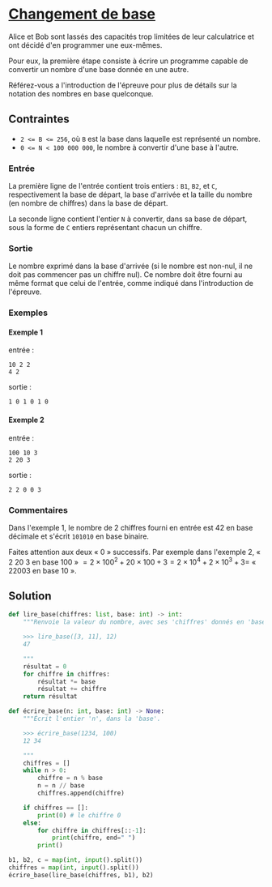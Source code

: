 # [Changement de base](http://www.france-ioi.org/algo/task.php?idChapter=565&idTask=368)


Alice et Bob sont lassés des capacités trop limitées de leur calculatrice et ont décidé d'en programmer une eux-mêmes.

Pour eux, la première étape consiste à écrire un programme capable de convertir un nombre d'une base donnée en une autre.

Référez-vous a l'introduction de l'épreuve pour plus de détails sur la notation des nombres en base quelconque.

## Contraintes

* `2 <= B <= 256`, où `B` est la base dans laquelle est représenté un nombre.
* `0 <= N < 100 000 000`, le nombre à convertir d'une base à l'autre.

### Entrée

La première ligne de l'entrée contient trois entiers : `B1`, `B2`, et `C`, respectivement la base de départ, la base d'arrivée et la taille du nombre (en nombre de chiffres) dans la base de départ.

La seconde ligne contient l'entier `N` à convertir, dans sa base de départ, sous la forme de `C` entiers représentant chacun un chiffre.

### Sortie

Le nombre exprimé dans la base d'arrivée (si le nombre est non-nul, il ne doit pas commencer pas un chiffre nul). Ce nombre doit être fourni au même format que celui de l'entrée, comme indiqué dans l'introduction de l'épreuve.

### Exemples

#### Exemple 1

entrée :

    10 2 2
    4 2

sortie :

    1 0 1 0 1 0

#### Exemple 2

entrée :

    100 10 3
    2 20 3

sortie :

    2 2 0 0 3

### Commentaires

Dans l'exemple 1, le nombre de 2 chiffres fourni en entrée est 42 en base décimale et s'écrit `101010` en base binaire.

Faites attention aux deux « 0 » successifs. Par exemple dans l'exemple 2, « 2 20 3 en base 100 » $= 2 × 100^2 + 20 × 100 + 3 = 2 × 10^4 + 2 × 10^3 + 3 =$ « 22003 en base 10 ».

## Solution

```python
def lire_base(chiffres: list, base: int) -> int:
    """Renvoie la valeur du nombre, avec ses 'chiffres' donnés en 'base'.

    >>> lire_base([3, 11], 12)
    47

    """
    résultat = 0
    for chiffre in chiffres:
        résultat *= base
        résultat += chiffre
    return résultat

def écrire_base(n: int, base: int) -> None:
    """Écrit l'entier 'n', dans la 'base'.

    >>> écrire_base(1234, 100)
    12 34

    """
    chiffres = []
    while n > 0:
        chiffre = n % base
        n = n // base
        chiffres.append(chiffre)

    if chiffres == []:
        print(0) # le chiffre 0
    else:
        for chiffre in chiffres[::-1]:
            print(chiffre, end=" ")
        print()

b1, b2, c = map(int, input().split())
chiffres = map(int, input().split())
écrire_base(lire_base(chiffres, b1), b2)
```
